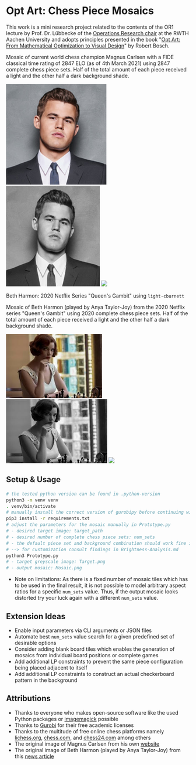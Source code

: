 # Opt Art: Chess Piece Mosaics

This work is a mini research project related to the contents of the OR1 lecture by Prof. Dr. Lübbecke of the [Operations Research chair][1] at the RWTH Aachen University and adopts principles presented in the book "[Opt Art: From Mathematical Optimization to Visual Design][2]" by Robert Bosch.

Mosaic of current world chess champion Magnus Carlsen with a FIDE classical time rating of 2847 ELO (as of 4th March 2021) using 2847 complete chess piece sets.
Half of the total amount of each piece received a light and the other half a dark background shade.

<img src = "Samples/Magnus-Carlsen-Original.jpg" height = "275"/> <img src = "Samples/Magnus-Carlsen-Target.png" height = "275"/> <img src = "Samples/Magnus-Carlsen-Mosaic.png" height = "275"/>

Beth Harmon: 2020 Netflix Series "Queen's Gambit" using `light-cburnett`

Mosaic of Beth Harmon (played by Anya Taylor-Joy) from the 2020 Netflix series "Queen's Gambit" using 2020 complete chess piece sets.
Half of the total amount of each piece received a light and the other half a dark background shade.

<img src = "Samples/Beth-Harmon-Original.jpg" height = "175"/> <img src = "Samples/Beth-Harmon-Target.png" height = "175"/> <img src = "Samples/Beth-Harmon-Mosaic.png" height = "175"/>

## Setup & Usage

```sh
# the tested python version can be found in .python-version
python3 -m venv venv
. venv/bin/activate
# manually install the correct version of gurobipy before continuing with the other dependencies
pip3 install -r requirements.txt
# adjust the parameters for the mosaic manually in Prototype.py
# - desired target image: target_path
# - desired number of complete chess piece sets: num_sets
# - the default piece set and background combination should work fine in the majority of cases
# --> for customization consult findings in Brightness-Analysis.md
python3 Prototype.py
# - target greyscale image: Target.png
# - output mosaic: Mosaic.png
```

- Note on limitations: As there is a fixed number of mosaic tiles which has to be used in the final result, it is not possible to model arbitrary aspect ratios for a specific `num_sets` value. Thus, if the output mosaic looks distorted try your luck again with a different `num_sets` value.

## Extension Ideas

- Enable input parameters via CLI arguments or JSON files
- Automate best `num_sets` value search for a given predefined set of desirable options
- Consider adding blank board tiles which enables the generation of mosaics from individual board positions or complete games
- Add additional LP constraints to prevent the same piece configuration being placed adjacent to itself
- Add additional LP constraints to construct an actual checkerboard pattern in the background

## Attributions

- Thanks to everyone who makes open-source software like the used Python packages or [imagemagick][6] possible
- Thanks to [Gurobi][3] for their free academic licenses
- Thanks to the multitude of free online chess platforms namely [lichess.org][7], [chess.com][8], and [chess24.com][9] among others
- The original image of Magnus Carlsen from his own [website][4]
- The original image of Beth Harmon (played by Anya Taylor-Joy) from this [news article][5]

[1]: https://www.or.rwth-aachen.de
[2]: https://press.princeton.edu/titles/13702.html
[3]: https://www.gurobi.com
[4]: https://magnuscarlsen.com
[5]: https://www.cnet.com/news/the-queens-gambit-on-netflix-ending-explained-and-all-your-questions-answered/
[6]: https://imagemagick.org
[7]: https://lichess.org
[8]: https://www.chess.com
[9]: https://chess24.com
